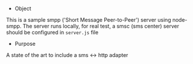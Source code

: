 * Object

This is a sample smpp ('Short Message Peer-to-Peer') server using node-smpp. The server runs locally, for real test, a smsc (sms center) server should be 
configured in `server.js` file

* Purpose 

A state of the art to include a sms <-> http adapter 

